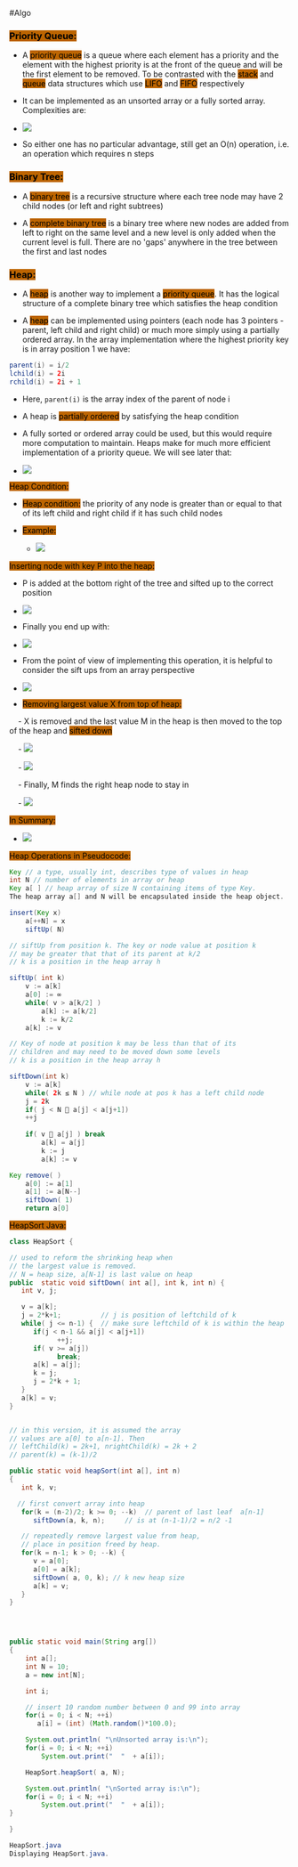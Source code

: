 #Algo 
### <mark style="background:#BD6500;">Priority Queue:</mark>

- A <mark style="background:#BD6500;">priority queue</mark> is a queue where each element has a priority and the element with the highest priority is at the front of the queue and will be the first element to be removed. To be contrasted with the <mark style="background:#BD6500;">stack</mark> and <mark style="background:#BD6500;">queue</mark> data structures which use <mark style="background:#BD6500;">LIFO</mark> and <mark style="background:#BD6500;">FIFO</mark> respectively

- It can be implemented as an unsorted array or a fully sorted array. Complexities are:
- ![](https://i.imgur.com/rnZwA2u.png)


- So either one has no particular advantage, still get an O(n) operation, i.e. an operation which requires n steps

### <mark style="background:#BD6500;">Binary Tree:</mark>

- A <mark style="background:#BD6500;">binary tree</mark> is a recursive structure where each tree node may have 2 child nodes (or left and right subtrees)

- A <mark style="background:#BD6500;">complete binary tree</mark> is a binary tree where new nodes are added from left to right on the same level and a new level is only added when the current level is full. There are no 'gaps' anywhere in the tree between the first and last nodes

### <mark style="background:#BD6500;">Heap:</mark>

- A <mark style="background:#BD6500;">heap</mark> is another way to implement a <mark style="background:#BD6500;">priority queue</mark>. It has the logical structure of a complete binary tree which satisfies the heap condition

- A <mark style="background:#BD6500;">heap</mark> can be implemented using pointers (each node has 3 pointers - parent, left child and right child) or much more simply using a partially ordered array. In the array implementation where the highest priority key is in array position 1 we have:

```Java
parent(i) = i/2
lchild(i) = 2i 
rchild(i) = 2i + 1
```

- Here, ``parent(i)`` is the array index of the parent of node i

- A heap is <mark style="background:#BD6500;">partially ordered</mark> by satisfying the heap condition

- A fully sorted or ordered array could be used, but this would require more computation to maintain. Heaps make for much more efficient implementation of a priority queue. We will see later that:

- ![](https://i.imgur.com/YJCjKrq.png)


<mark style="background:#BD6500;">Heap Condition:</mark>

- <mark style="background:#BD6500;">Heap condition:</mark> the priority of any node is greater than or equal to that of its left child and right child if it has such child nodes

- <mark style="background:#BD6500;">Example:</mark>

	- ![](https://i.imgur.com/sN1wZJ9.png)


<mark style="background:#BD6500;">Inserting node with key P into the heap:</mark>

- P is added at the bottom right of the tree and sifted up to the correct position

- ![](https://i.imgur.com/KYYcOct.png)


- Finally you end up with:

- ![](https://i.imgur.com/ViJBCPE.png)


- From the point of view of implementing this operation, it is helpful to consider the sift ups from an array perspective

- ![](https://i.imgur.com/VXUhKDJ.png)


- <mark style="background:#BD6500;">Removing largest value X from top of heap:</mark>

    - X is removed and the last value M in the heap is then moved to the top of the heap and <mark style="background:#BD6500;">sifted down</mark>

    - ![](https://i.imgur.com/2t81Sq2.png)


    - ![](https://i.imgur.com/HTWAqRx.png)


    - Finally, M finds the right heap node to stay in

    - ![](https://i.imgur.com/TOKy05N.png)


<mark style="background:#BD6500;">In Summary:</mark>

- ![](https://i.imgur.com/Ps7IJlO.png)


<mark style="background:#BD6500;">Heap Operations in Pseudocode:</mark>

```Java
Key // a type, usually int, describes type of values in heap
int N // number of elements in array or heap
Key a[ ] // heap array of size N containing items of type Key.
The heap array a[] and N will be encapsulated inside the heap object.

insert(Key x)
    a[++N] = x
    siftUp( N)

// siftUp from position k. The key or node value at position k
// may be greater that that of its parent at k/2
// k is a position in the heap array h

siftUp( int k)
    v := a[k]
    a[0] := ∞
    while( v > a[k/2] )
        a[k] := a[k/2]
        k := k/2
    a[k] := v

// Key of node at position k may be less than that of its
// children and may need to be moved down some levels
// k is a position in the heap array h

siftDown(int k)
    v := a[k]
    while( 2k ≤ N ) // while node at pos k has a left child node
    j = 2k
    if( j < N  a[j] < a[j+1])
    ++j
    
    if( v  a[j] ) break
        a[k] = a[j]
        k := j
        a[k] := v

Key remove( )
    a[0] := a[1]
    a[1] := a[N--]
    siftDown( 1)
    return a[0]
```

<mark style="background:#BD6500;">HeapSort Java:</mark>

```Java
class HeapSort {

// used to reform the shrinking heap when
// the largest value is removed.
// N = heap size, a[N-1] is last value on heap
public  static void siftDown( int a[], int k, int n) {
   int v, j;

   v = a[k];
   j = 2*k+1;          // j is position of leftchild of k
   while( j <= n-1) {  // make sure leftchild of k is within the heap
      if(j < n-1 && a[j] < a[j+1]) 
            ++j;
      if( v >= a[j]) 
            break;
      a[k] = a[j];
      k = j;
      j = 2*k + 1;      
   }
   a[k] = v;
}


// in this version, it is assumed the array
// values are a[0] to a[n-1]. Then
// leftChild(k) = 2k+1, nrightChild(k) = 2k + 2
// parent(k) = (k-1)/2

public static void heapSort(int a[], int n)
{
   int k, v;

  // first convert array into heap
   for(k = (n-2)/2; k >= 0; --k)  // parent of last leaf  a[n-1]
      siftDown(a, k, n);     // is at (n-1-1)/2 = n/2 -1

   // repeatedly remove largest value from heap,
   // place in position freed by heap.
   for(k = n-1; k > 0; --k) {
      v = a[0];
      a[0] = a[k];
      siftDown( a, 0, k); // k new heap size
      a[k] = v;
   }
}




public static void main(String arg[])
{
    int a[];
    int N = 10;
    a = new int[N];

    int i;

    // insert 10 random number between 0 and 99 into array
    for(i = 0; i < N; ++i)
       a[i] = (int) (Math.random()*100.0);

    System.out.println( "\nUnsorted array is:\n");
    for(i = 0; i < N; ++i)
        System.out.print("  "  + a[i]);

    HeapSort.heapSort( a, N);

    System.out.println( "\nSorted array is:\n");
    for(i = 0; i < N; ++i)
        System.out.print("  "  + a[i]);
}

}

HeapSort.java
Displaying HeapSort.java.
```